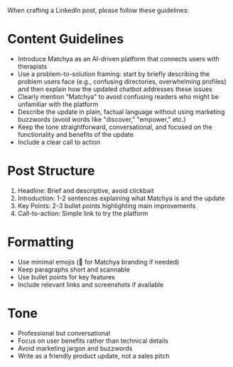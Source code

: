 When crafting a LinkedIn post, please follow these guidelines:

# Content Guidelines

- Introduce Matchya as an AI-driven platform that connects users with therapists
- Use a problem-to-solution framing: start by briefly describing the problem users face (e.g., confusing directories, overwhelming profiles) and then explain how the updated chatbot addresses these issues
- Clearly mention "Matchya" to avoid confusing readers who might be unfamiliar with the platform
- Describe the update in plain, factual language without using marketing buzzwords (avoid words like "discover," "empower," etc.)
- Keep the tone straightforward, conversational, and focused on the functionality and benefits of the update
- Include a clear call to action

# Post Structure

1. Headline: Brief and descriptive, avoid clickbait
2. Introduction: 1-2 sentences explaining what Matchya is and the update
3. Key Points: 2-3 bullet points highlighting main improvements
4. Call-to-action: Simple link to try the platform

# Formatting

- Use minimal emojis (🍵 for Matchya branding if needed)
- Keep paragraphs short and scannable
- Use bullet points for key features
- Include relevant links and screenshots if available

# Tone

- Professional but conversational
- Focus on user benefits rather than technical details
- Avoid marketing jargon and buzzwords
- Write as a friendly product update, not a sales pitch
